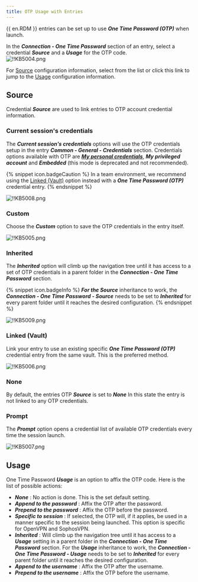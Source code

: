 ```yaml
---
title: OTP Usage with Entries
---
```

{{ en.RDM }} entries can be set up to use ***One Time Password (OTP)*** when launch.  

In the ***Connection - One Time Password*** section of an entry, select a credential ***Source*** and a ***Usage*** for the OTP code.  
![!!KB5004.png](https://webdevolutions.azureedge.net/docs/en/kb/KB5004.png)

For <a href="#source">Source</a> configuration information, select from the list or click this link to jump to the <a href="#usage">Usage</a> configuration information.

## Source <a name="source"></a>

Credential ***Source*** are used to link entries to OTP account credential information.  

### Current session's credentials

The ***Current session's credentials*** options will use the OTP credentials setup in the entry ***Common - General - Credentials*** section. Credentials options available with OTP are [***My personal credentials***](/rdm/windows/commands/file/my-account-settings/my-personal-credentials/), ***My privileged account*** and ***Embedded*** (this mode is deprecated and not recommended).  

{% snippet icon.badgeCaution %}
In a team environment, we recommend using the <a href="#linked">Linked (Vault)</a> option instead with a ***One Time Password (OTP)*** credential entry.
{% endsnippet %}  

![!!KB5008.png](https://webdevolutions.azureedge.net/docs/en/kb/KB5008.png)

### Custom

Choose the ***Custom*** option to save the OTP credentials in the entry itself.  

![!!KB5005.png](https://webdevolutions.azureedge.net/docs/en/kb/KB5005.png)

### Inherited

The ***Inherited*** option will climb up the navigation tree until it has access to a set of OTP credentials in a parent folder in the ***Connection - One Time Password*** section.  

{% snippet icon.badgeInfo %}
***For the Source*** inheritance to work, the ***Connection - One Time Password - Source*** needs to be set to ***Inherited*** for every parent folder until it reaches the desired configuration.
{% endsnippet %}  

![!!KB5009.png](https://webdevolutions.azureedge.net/docs/en/kb/KB5009.png)

### Linked (Vault) <a name="linked"></a>

Link your entry to use an existing specific ***One Time Password (OTP)*** credential entry from the same vault. This is the preferred method.  

![!!KB5006.png](https://webdevolutions.azureedge.net/docs/en/kb/KB5006.png)

### None

By default, the entries OTP ***Source*** is set to ***None*** In this state the entry is not linked to any OTP credentials.

### Prompt

The ***Prompt*** option opens a credential list of available OTP credentials every time the session launch.

![!!KB5007.png](https://webdevolutions.azureedge.net/docs/en/kb/KB5007.png)

## Usage <a name="usage"></a>

One Time Password ***Usage*** is an option to affix the OTP code. Here is the list of possible actions:  

* ***None*** : No action is done. This is the set default setting.
* ***Append to the password*** : Affix the OTP after the password.
* ***Prepend to the password*** : Affix the OTP before the password.
* ***Specific to session*** : If selected, the OTP will, if it applies, be used in a manner specific to the session being launched. This option is specific for OpenVPN and SophosVPN.
* ***Inherited*** : Will climb up the navigation tree until it has access to a ***Usage*** setting in a parent folder in the ***Connection - One Time Password*** section. For the ***Usage*** inheritance to work, the ***Connection - One Time Password - Usage*** needs to be set to ***Inherited*** for every parent folder until it reaches the desired configuration.
* ***Append to the username*** : Affix the OTP after the username.
* ***Prepend to the username*** : Affix the OTP before the username.
